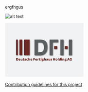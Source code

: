 ergfhgus

![alt text](https://www.google.com/images/branding/googlelogo/1x/googlelogo_color_272x92dp.png)

![alt text](https://raw.githubusercontent.com/MakerLabCRI/FrugalMicroscope/master/StudentStories/Projet%20Micro%20Magique/images/dfh.jpg)

[Contribution guidelines for this project](https://github.com/MakerLabCRI/FrugalMicroscope/tree/master/Functionalities/XY/2018-SyringesXYAxis)

